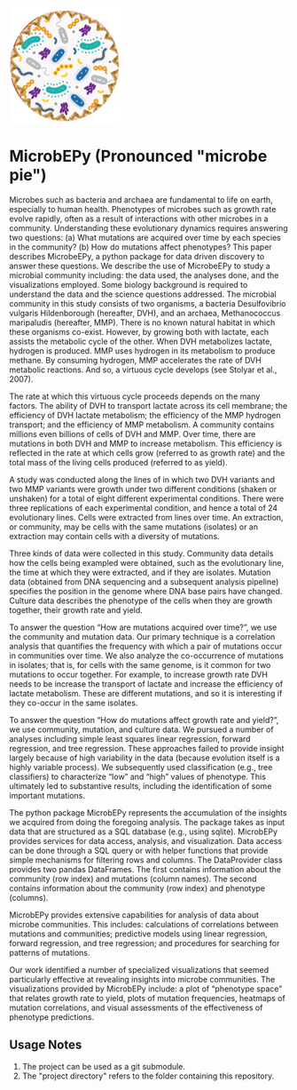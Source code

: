 <img src="microbepy_logo.png" alt="drawing" width="200"/>

# MicrobEPy (Pronounced "microbe pie")

Microbes such as bacteria and archaea are fundamental to life on earth, especially to human health. Phenotypes of microbes such as growth rate evolve rapidly, often as a result of interactions with other microbes in a community. Understanding these evolutionary dynamics requires answering two questions: (a) What mutations are acquired over time by each species in the community? (b) How do mutations affect phenotypes? This paper describes MicrobeEPy, a python package for data driven discovery to answer these questions. We describe the use of MicrobeEPy to study a microbial community including: the data used, the analyses done, and the visualizations employed.
Some biology background is required to understand the data and the science questions addressed. The microbial community in this study consists of two organisms, a bacteria Desulfovibrio vulgaris Hildenborough (hereafter, DVH), and an archaea, Methanococcus maripaludis (hereafter, MMP). There is no known natural habitat in which these organisms co-exist. However, by growing both with lactate, each assists the metabolic cycle of the other. When DVH metabolizes lactate, hydrogen is produced. MMP uses hydrogen in its metabolism to produce methane. By consuming hydrogen, MMP accelerates the rate of DVH metabolic reactions. And so, a virtuous cycle develops  (see Stolyar et al., 2007).

The rate at which this virtuous cycle proceeds depends on the many factors. The ability of DVH to transport lactate across its cell membrane; the efficiency of DVH lactate metabolism; the efficiency of the MMP hydrogen transport; and the efficiency of MMP metabolism. A community contains millions even billions of cells of DVH and MMP. Over time, there are mutations in both DVH and MMP to increase metabolism. This efficiency is reflected in the rate at which cells grow (referred to as growth rate) and the total mass of the living cells produced (referred to as yield).

A study was conducted along the lines of in which two DVH variants and two MMP variants were growth under two different conditions (shaken or unshaken) for a total of eight different experimental conditions. There were three replications of each experimental condition, and hence a total of 24 evolutionary lines. Cells were extracted from lines over time. An extraction, or community, may be cells with the same mutations (isolates) or an extraction may contain cells with a diversity of mutations.

Three kinds of data were collected in this study. Community data details how the cells being exampled were obtained, such as the evolutionary line, the time at which they were extracted, and if they are isolates. Mutation data (obtained from DNA sequencing and a subsequent analysis pipeline) specifies the position in the genome where DNA base pairs have changed. Culture data describes the phenotype of the cells when they are growth together, their growth rate and yield.

To answer the question “How are mutations acquired over time?”, we use the community and mutation data. Our primary technique is a correlation analysis that quantifies the frequency with which a pair of mutations occur in communities over time. We also analyze the co-occurrence of mutations in isolates; that is, for cells with the same genome, is it common for two mutations to occur together. For example, to increase growth rate DVH needs to be increase the transport of lactate and increase the efficiency of lactate metabolism. These are different mutations, and so it is interesting if they co-occur in the same isolates.

To answer the question “How do mutations affect growth rate and yield?”, we use community, mutation, and culture data. We pursued a number of analyses including simple least squares linear regression, forward regression, and tree regression. These approaches failed to provide insight largely because of high variability in the data (because evolution itself is a highly variable process). We subsequently used classification (e.g., tree classifiers) to characterize “low” and “high” values of phenotype. This ultimately led to substantive results, including the identification of some important mutations.

The python package MicrobEPy represents the accumulation of the insights we acquired from doing the foregoing analysis. The package takes as input data that are structured as a SQL database (e.g., using sqlite). MicrobEPy provides services for data access, analysis, and visualization. Data access can be done through a SQL query or with helper functions that provide simple mechanisms for filtering rows and columns. The DataProvider class provides two pandas DataFrames. The first contains information about the community (row index) and mutations (column names). The second contains information about the community (row index) and phenotype (columns).

MicrobEPy provides extensive capabilities for analysis of data about microbe communities. This includes: calculations of correlations between mutations and communities; predictive models using linear regression, forward regression, and tree regression; and procedures for searching for patterns of mutations.

Our work identified a number of specialized visualizations that seemed particularly effective at revealing insights into microbe communities. The visualizations provided by MicrobEPy include: a plot of  “phenotype space” that relates growth rate to yield, plots of mutation frequencies, heatmaps of mutation correlations, and visual assessments of the effectiveness of phenotype predictions.

## Usage Notes
1. The project can be used as a git submodule.
1. The "project directory" refers to the folder containing this repository.
